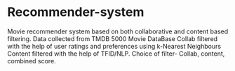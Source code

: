 # Recommender-system
Movie recommender system based on both collaborative and content based filtering.
Data collected from TMDB 5000 Movie DataBase
Collab filtered with the help of user ratings and preferences using k-Nearest Neighbours
Content filtered with the help of TFID/NLP.
Choice of filter- Collab, content, combined score. 
